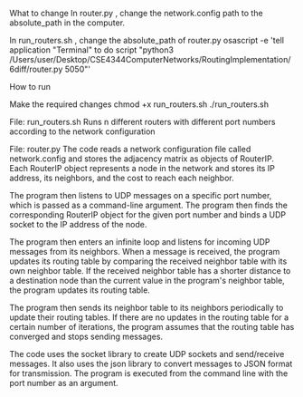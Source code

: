 

What to change
In router.py , change the network.config path to the absolute_path in the computer. 

In run_routers.sh , change the absolute_path of router.py
osascript -e 'tell application "Terminal" to do script "python3 /Users/user/Desktop/CSE4344ComputerNetworks/RoutingImplementation/6diff/router.py 5050"'

How to run

Make the required changes
chmod +x run_routers.sh
./run_routers.sh






File: run_routers.sh
Runs n different routers with different port numbers according to the network configuration

File: router.py
The code reads a network configuration file called network.config and stores the adjacency matrix as objects of RouterIP. Each RouterIP object represents a node in the network and stores its IP address, its neighbors, and the cost to reach each neighbor.

The program then listens to UDP messages on a specific port number, which is passed as a command-line argument. The program then finds the corresponding RouterIP object for the given port number and binds a UDP socket to the IP address of the node.

The program then enters an infinite loop and listens for incoming UDP messages from its neighbors. When a message is received, the program updates its routing table by comparing the received neighbor table with its own neighbor table. If the received neighbor table has a shorter distance to a destination node than the current value in the program's neighbor table, the program updates its routing table.

The program then sends its neighbor table to its neighbors periodically to update their routing tables. If there are no updates in the routing table for a certain number of iterations, the program assumes that the routing table has converged and stops sending messages.

The code uses the socket library to create UDP sockets and send/receive messages. It also uses the json library to convert messages to JSON format for transmission. The program is executed from the command line with the port number as an argument.